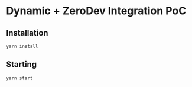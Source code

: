 # Dynamic + ZeroDev Integration PoC


## Installation
```
yarn install
```

## Starting
```
yarn start
```
